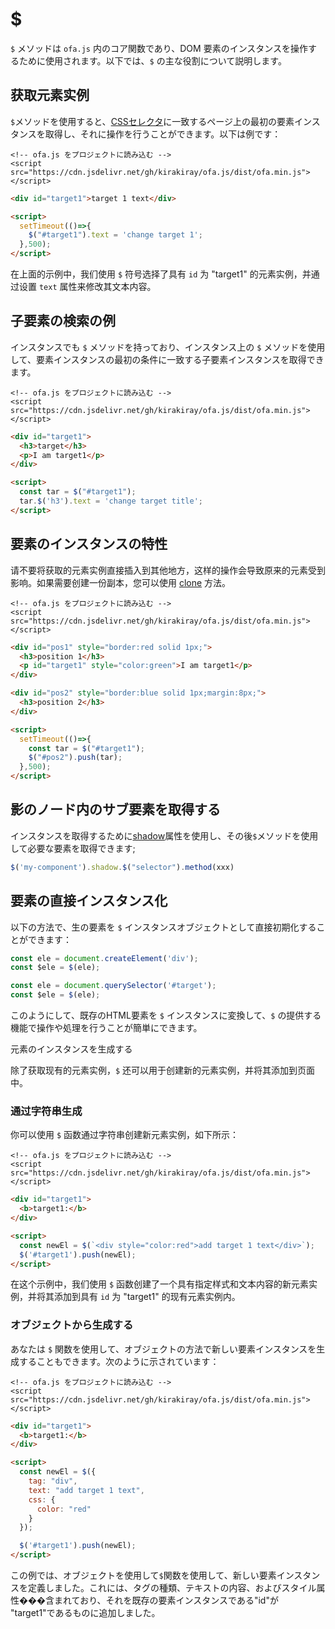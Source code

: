 # $

`$` メソッドは `ofa.js` 内のコア関数であり、DOM 要素のインスタンスを操作するために使用されます。以下では、`$` の主な役割について説明します。

## 获取元素实例

`$`メソッドを使用すると、[CSSセレクタ](https://developer.mozilla.org/en-US/docs/Web/CSS/CSS_selectors)に一致するページ上の最初の要素インスタンスを取得し、それに操作を行うことができます。以下は例です：

<html-viewer>

```
<!-- ofa.js をプロジェクトに読み込む -->
<script src="https://cdn.jsdelivr.net/gh/kirakiray/ofa.js/dist/ofa.min.js"></script>
```

```html
<div id="target1">target 1 text</div>

<script>
  setTimeout(()=>{
    $("#target1").text = 'change target 1';
  },500);
</script>
```

</html-viewer>

在上面的示例中，我们使用 `$` 符号选择了具有 `id` 为 "target1" 的元素实例，并通过设置 `text` 属性来修改其文本内容。

## 子要素の検索の例

インスタンスでも `$` メソッドを持っており、インスタンス上の `$` メソッドを使用して、要素インスタンスの最初の条件に一致する子要素インスタンスを取得できます。

<html-viewer>

```
<!-- ofa.js をプロジェクトに読み込む -->
<script src="https://cdn.jsdelivr.net/gh/kirakiray/ofa.js/dist/ofa.min.js"></script>
```

```html
<div id="target1">
  <h3>target</h3>
  <p>I am target1</p>
</div>

<script>
  const tar = $("#target1");
  tar.$('h3').text = 'change target title';
</script>
```

</html-viewer>

## 要素のインスタンスの特性

请不要将获取的元素实例直接插入到其他地方，这样的操作会导致原来的元素受到影响。如果需要创建一份副本，您可以使用 [clone](./clone.md) 方法。

<html-viewer>

```
<!-- ofa.js をプロジェクトに読み込む -->
<script src="https://cdn.jsdelivr.net/gh/kirakiray/ofa.js/dist/ofa.min.js"></script>
```

```html
<div id="pos1" style="border:red solid 1px;">
  <h3>position 1</h3>
  <p id="target1" style="color:green">I am target1</p>
</div>

<div id="pos2" style="border:blue solid 1px;margin:8px;">
  <h3>position 2</h3>
</div>

<script>
  setTimeout(()=>{
    const tar = $("#target1");
    $("#pos2").push(tar);
  },500);
</script>
```

</html-viewer>

## 影のノード内のサブ要素を取得する

インスタンスを取得するために[shadow](./shadow.md)属性を使用し、その後`$`メソッドを使用して必要な要素を取得できます;

```javascript
$('my-component').shadow.$("selector").method(xxx)
```
## 要素の直接インスタンス化

以下の方法で、生の要素を `$` インスタンスオブジェクトとして直接初期化することができます：

```javascript
const ele = document.createElement('div');
const $ele = $(ele);
```

```javascript
const ele = document.querySelector('#target');
const $ele = $(ele);
```

このようにして、既存のHTML要素を `$` インスタンスに変換して、`$` の提供する機能で操作や処理を行うことが簡単にできます。

元素のインスタンスを生成する

除了获取现有的元素实例，`$` 还可以用于创建新的元素实例，并将其添加到页面中。

### 通过字符串生成

你可以使用 `$` 函数通过字符串创建新元素实例，如下所示：

<html-viewer>

```
<!-- ofa.js をプロジェクトに読み込む -->
<script src="https://cdn.jsdelivr.net/gh/kirakiray/ofa.js/dist/ofa.min.js"></script>
```

```html
<div id="target1">
  <b>target1:</b>
</div>

<script>
  const newEl = $(`<div style="color:red">add target 1 text</div>`);
  $('#target1').push(newEl);
</script>
```

</html-viewer>

在这个示例中，我们使用 `$` 函数创建了一个具有指定样式和文本内容的新元素实例，并将其添加到具有 `id` 为 "target1" 的现有元素实例内。

### オブジェクトから生成する

あなたは `$` 関数を使用して、オブジェクトの方法で新しい要素インスタンスを生成することもできます。次のように示されています：

<html-viewer>

```
<!-- ofa.js をプロジェクトに読み込む -->
<script src="https://cdn.jsdelivr.net/gh/kirakiray/ofa.js/dist/ofa.min.js"></script>
```

```html
<div id="target1">
  <b>target1:</b>
</div>

<script>
  const newEl = $({
    tag: "div",
    text: "add target 1 text",
    css: {
      color: "red"
    }
  });

  $('#target1').push(newEl);
</script>
```

</html-viewer>

この例では、オブジェクトを使用して`$`関数を使用して、新しい要素インスタンスを定義しました。これには、タグの種類、テキストの内容、およびスタイル属性���含まれており、それを既存の要素インスタンスである"id"が "target1"であるものに追加しました。